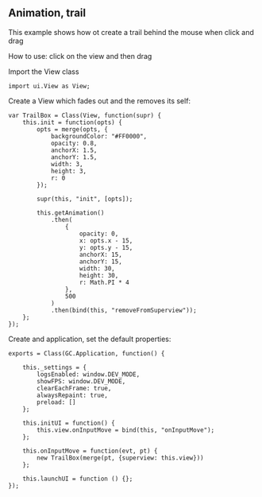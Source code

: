 ## Animation, trail

This example shows how ot create a trail behind the mouse when click and drag

How to use: click on the view and then drag

Import the View class

~~~
import ui.View as View;
~~~

Create a View which fades out and the removes its self:

~~~
var TrailBox = Class(View, function(supr) {
    this.init = function(opts) {
        opts = merge(opts, {
            backgroundColor: "#FF0000",
            opacity: 0.8,
            anchorX: 1.5,
            anchorY: 1.5,
            width: 3,
            height: 3,
            r: 0
        });

        supr(this, "init", [opts]);

        this.getAnimation()
            .then(
                {
                    opacity: 0,
                    x: opts.x - 15,
                    y: opts.y - 15,
                    anchorX: 15,
                    anchorY: 15,
                    width: 30,
                    height: 30,
                    r: Math.PI * 4
                },
                500
            )
            .then(bind(this, "removeFromSuperview"));
    };
});
~~~

Create and application, set the default properties:

~~~
exports = Class(GC.Application, function() {

    this._settings = {
        logsEnabled: window.DEV_MODE,
        showFPS: window.DEV_MODE,
        clearEachFrame: true,
        alwaysRepaint: true,
        preload: []
    };

    this.initUI = function() {
        this.view.onInputMove = bind(this, "onInputMove");
    };

    this.onInputMove = function(evt, pt) {
        new TrailBox(merge(pt, {superview: this.view}))
    };

    this.launchUI = function () {};
});
~~~